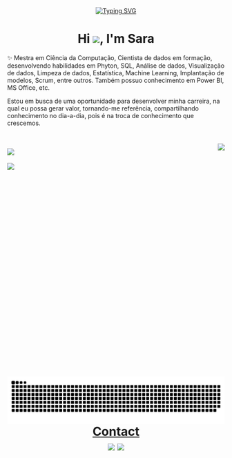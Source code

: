 <div align="center">
  <a href="https://git.io/typing-svg">
    <img src="https://readme-typing-svg.demolab.com?font=Fira+Code&weight=500&size=22&pause=1000&color=FF00F6&center=true&vCenter=true&random=false&width=524&lines=+%CB%99%E1%B5%95%CB%99+%E2%8A%B9++Welcome+to+my+profile!" alt="Typing SVG">
  </a>
</div>

<h1 align="center">Hi <img src="https://raw.githubusercontent.com/kaueMarques/kaueMarques/master/hi.gif" height="30px">, I'm Sara</h1>
✨ Mestra em Ciência da Computação, Cientista de dados em formação, desenvolvendo habilidades em Phyton, SQL, Análise de dados, Visualização de dados, Limpeza de dados, Estatística, Machine Learning, Implantação de modelos, Scrum, entre outros. Também possuo conhecimento em Power BI, MS Office, etc.

Estou em busca de uma oportunidade para desenvolver minha carreira, na qual eu possa gerar valor, tornando-me referência, compartilhando conhecimento no dia-a-dia, pois é na troca de conhecimento que crescemos. 

 <h1 align="center">
</div>

<img align="right" height="540em" src="https://raw.githubusercontent.com/gist/Sara-andr/72a7694e885abc7824f3fd4c6e3b0d11/raw/b1f02725b93593e001ef8e8011663cb98d10316e/githubcard.svg"/>
 <h1 align="center">
</div>
</div>
<div align="left">
<a href="[https://github.com/Sara-andr">
  <img width="48%" src="https://github-readme-stats.vercel.app/api?username=Sara-andr&show_icons=true&theme=radical&include_all_commits=true&count_private=true" />
</div>
 
  <div align="left">
  <img width="38%" src="https://github-readme-stats.vercel.app/api/top-langs?username=Sara-andr&layout=compact&langs_count=16&show_icons=true&theme=radical"/>


<picture align="center">
  <source media="(prefers-color-scheme: dark)" srcset="https://raw.githubusercontent.com/Sara-andr/Sara-andr/output/github-contribution-grid-snake-dark.svg">
  <source media="(prefers-color-scheme: light)" srcset="https://raw.githubusercontent.com/Sara-andr/Sara-andr/output/github-contribution-grid-snake-dark.svg">
  <img align="center" alt="github contribution grid snake animation" src="https://raw.githubusercontent.com/Sara-andr/Sara-andr/output/github-contribution-grid-snake.svg">
</picture>

<div style="text-align: center;" align="center">
 Contact
  <div> 
  <a href = "mailto:saraalvesand@gmail.com"><img src="https://img.shields.io/badge/-Gmail-%23333?style=for-the-badge&logo=gmail&logoColor=white" target="_blank"></a>
  <a href="https://www.linkedin.com/in/sara-andrade-59402215a" target="_blank"><img src="https://img.shields.io/badge/-LinkedIn-%230077B5?style=for-the-badge&logo=linkedin&logoColor=white" target="_blank"></a> 
  
</div>

<!---
Sara-andr/Sara-andr is a ✨ special ✨ repository because its `README.md` (this file) appears on your GitHub profile.
You can click the Preview link to take a look at your changes.
--->
